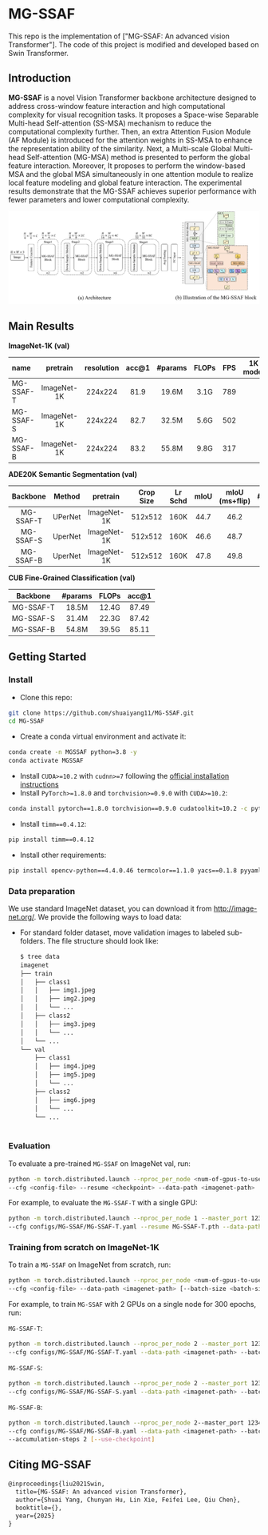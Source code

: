 # MG-SSAF

This repo is the implementation of ["MG-SSAF: An advanced vision Transformer"]. The code of this project is modified and developed based on Swin Transformer.


## Introduction

**MG-SSAF** is a novel Vision Transformer backbone architecture designed to address cross-window feature interaction 
and high computational complexity for visual recognition tasks. It proposes a Space-wise Separable Multi-head 
Self-attention (SS-MSA) mechanism to reduce the computational complexity further. Then, an extra Attention Fusion 
Module (AF Module) is introduced for the attention weights in SS-MSA to enhance the representation ability of 
the similarity. Next, a Multi-scale Global Multi-head Self-attention (MG-MSA) method is presented to perform the 
global feature interaction. Moreover, It proposes to perform the window-based MSA and the global MSA simultaneously 
in one attention module to realize local feature modeling and global feature interaction. The experimental results 
demonstrate that the MG-SSAF achieves superior performance with fewer parameters and lower computational complexity. 

![teaser](figures/MG-SSAF.png)

## Main Results

**ImageNet-1K  (val)**

| name |  pretrain   | resolution | acc@1 | #params  | FLOPs | FPS | 1K model |
| :--- |:-----------:|:----------:|:-----:|:--------:|:-----:|:---:|:--------:|
| MG-SSAF-T | ImageNet-1K |  224x224   | 81.9  |  19.6M   | 3.1G  | 789 |          |
| MG-SSAF-S | ImageNet-1K |  224x224   | 82.7  |  32.5M   | 5.6G  | 502 |          |
| MG-SSAF-B | ImageNet-1K |  224x224   | 83.2  |  55.8M   | 9.8G  | 317 |          |


**ADE20K Semantic Segmentation (val)**

| Backbone  | Method  |  pretrain   | Crop Size | Lr Schd | mIoU | mIoU (ms+flip) | #params | FLOPs |
|:---------:|:-------:|:-----------:|:---------:|:-------:|:----:|:--------------:|:-------:|:-----:|
| MG-SSAF-T | UPerNet | ImageNet-1K |  512x512  |  160K   | 44.7 |      46.2      |   50M   | 947G  |
| MG-SSAF-S | UperNet | ImageNet-1K |  512x512  |  160K   | 46.6 |      48.7      |   63M   | 1011G |
| MG-SSAF-B | UperNet | ImageNet-1K |  512x512  |  160K   | 47.8 |      49.8      |   88M   | 1034G |


**CUB Fine-Grained Classification (val)**

| Backbone  | #params | FLOPs |   acc@1    |
|:---------:|:-------:|:-----:|:----------:|
| MG-SSAF-T |  18.5M  | 12.4G |   87.49    |
| MG-SSAF-S |  31.4M  | 22.3G |   87.42    |
| MG-SSAF-B |  54.8M  | 39.5G |   85.11    |


## Getting Started
### Install


- Clone this repo:

```bash
git clone https://github.com/shuaiyang11/MG-SSAF.git
cd MG-SSAF
```

- Create a conda virtual environment and activate it:

```bash
conda create -n MGSSAF python=3.8 -y
conda activate MGSSAF
```

- Install `CUDA>=10.2` with `cudnn>=7` following
  the [official installation instructions](https://docs.nvidia.com/cuda/cuda-installation-guide-linux/index.html)
- Install `PyTorch>=1.8.0` and `torchvision>=0.9.0` with `CUDA>=10.2`:

```bash
conda install pytorch==1.8.0 torchvision==0.9.0 cudatoolkit=10.2 -c pytorch
```

- Install `timm==0.4.12`:

```bash
pip install timm==0.4.12
```

- Install other requirements:

```bash
pip install opencv-python==4.4.0.46 termcolor==1.1.0 yacs==0.1.8 pyyaml scipy
```


### Data preparation

We use standard ImageNet dataset, you can download it from http://image-net.org/. We provide the following ways to
load data:

- For standard folder dataset, move validation images to labeled sub-folders. The file structure should look like:
  ```bash
  $ tree data
  imagenet
  ├── train
  │   ├── class1
  │   │   ├── img1.jpeg
  │   │   ├── img2.jpeg
  │   │   └── ...
  │   ├── class2
  │   │   ├── img3.jpeg
  │   │   └── ...
  │   └── ...
  └── val
      ├── class1
      │   ├── img4.jpeg
      │   ├── img5.jpeg
      │   └── ...
      ├── class2
      │   ├── img6.jpeg
      │   └── ...
      └── ...
 
  ```


### Evaluation

To evaluate a pre-trained `MG-SSAF` on ImageNet val, run:

```bash
python -m torch.distributed.launch --nproc_per_node <num-of-gpus-to-use> --master_port 12345 main.py --eval \
--cfg <config-file> --resume <checkpoint> --data-path <imagenet-path> 
```

For example, to evaluate the `MG-SSAF-T` with a single GPU:

```bash
python -m torch.distributed.launch --nproc_per_node 1 --master_port 12345 main.py --eval \
--cfg configs/MG-SSAF/MG-SSAF-T.yaml --resume MG-SSAF-T.pth --data-path <imagenet-path>
```

### Training from scratch on ImageNet-1K

To train a `MG-SSAF` on ImageNet from scratch, run:

```bash
python -m torch.distributed.launch --nproc_per_node <num-of-gpus-to-use> --master_port 12345  main.py \ 
--cfg <config-file> --data-path <imagenet-path> [--batch-size <batch-size-per-gpu> --output <output-directory>]
```


For example, to train `MG-SSAF` with 2 GPUs on a single node for 300 epochs, run:

`MG-SSAF-T`:

```bash
python -m torch.distributed.launch --nproc_per_node 2 --master_port 12345  main.py \
--cfg configs/MG-SSAF/MG-SSAF-T.yaml --data-path <imagenet-path> --batch-size 128 
```

`MG-SSAF-S`:

```bash
python -m torch.distributed.launch --nproc_per_node 2 --master_port 12345  main.py \
--cfg configs/MG-SSAF/MG-SSAF-S.yaml --data-path <imagenet-path> --batch-size 128 
```

`MG-SSAF-B`:

```bash
python -m torch.distributed.launch --nproc_per_node 2--master_port 12345  main.py \
--cfg configs/MG-SSAF/MG-SSAF-B.yaml --data-path <imagenet-path> --batch-size 64 \
--accumulation-steps 2 [--use-checkpoint]
```


## Citing MG-SSAF

```
@inproceedings{liu2021Swin,
  title={MG-SSAF: An advanced vision Transformer},
  author={Shuai Yang, Chunyan Hu, Lin Xie, Feifei Lee, Qiu Chen},
  booktitle={},
  year={2025}
}
```

